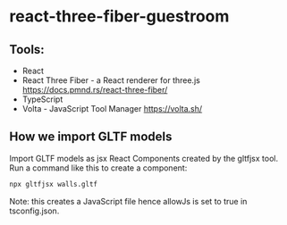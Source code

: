 # react-three-fiber-guestroom

## Tools:

- React
- React Three Fiber - a React renderer for three.js https://docs.pmnd.rs/react-three-fiber/
- TypeScript
- Volta - JavaScript Tool Manager
  https://volta.sh/

## How we import GLTF models

Import GLTF models as jsx React Components created by the gltfjsx tool. Run a command like this to create a component:

```sh
npx gltfjsx walls.gltf 
```

 Note: this creates a JavaScript file hence allowJs is set to true in tsconfig.json.
